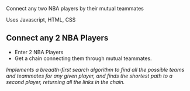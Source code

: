 Connect any two NBA players by their mutual teammates

Uses Javascript, HTML, CSS



## Connect any 2 NBA Players
* Enter 2 NBA Players
* Get a chain connecting them through mutual teammates.

*Implements a breadth-first search algorithm to find all the possible teams and teammates for any given player, and finds
the shortest path to a second player, returning all the links in the chain.*


